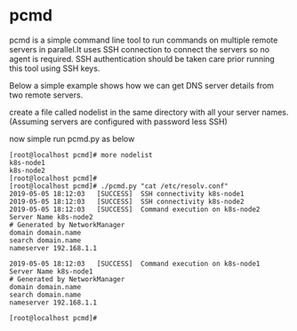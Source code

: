 # pcmd
pcmd is a simple command line tool to run commands on multiple remote servers in parallel.It uses SSH connection to connect the servers so no agent is required. SSH authentication should be taken care prior running this tool using SSH keys.

Below a simple example shows how we can get DNS server details from two remote servers.

create a file called nodelist in the same directory with all your server names. (Assuming servers are configured with password less SSH)

now simple run pcmd.py as below

```
[root@localhost pcmd]# more nodelist 
k8s-node1
k8s-node2
[root@localhost pcmd]# 
[root@localhost pcmd]# ./pcmd.py "cat /etc/resolv.conf"
2019-05-05 18:12:03   [SUCCESS]  SSH connectivity k8s-node1
2019-05-05 18:12:03   [SUCCESS]  SSH connectivity k8s-node2
2019-05-05 18:12:03   [SUCCESS]  Command execution on k8s-node2
Server Name k8s-node2
# Generated by NetworkManager
domain domain.name
search domain.name
nameserver 192.168.1.1

2019-05-05 18:12:03   [SUCCESS]  Command execution on k8s-node1
Server Name k8s-node1
# Generated by NetworkManager
domain domain.name
search domain.name
nameserver 192.168.1.1

[root@localhost pcmd]# 
```



